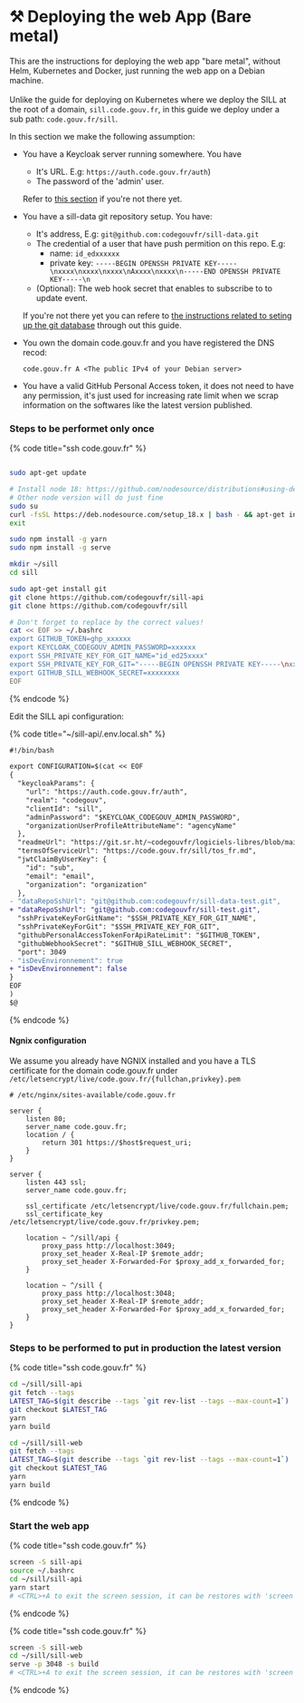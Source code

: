 # ⚒ Deploying the web App (Bare metal)

This are the instructions for deploying the web app "bare metal", without Helm, Kubernetes and Docker, just running the web app on a Debian machine.  \
\
Unlike the guide for deploying on Kubernetes where we deploy the SILL at the root of a domain, `sill.code.gouv.fr`, in this guide we deploy under a sub path: `code.gouv.fr/sill`.

In this section we make the following assumption: &#x20;

*   You have a Keycloak server running somewhere. You have

    * It's URL. E.g: `https://auth.code.gouv.fr/auth`)&#x20;
    * The password of the 'admin' user.&#x20;

    Refer to [this section](deploying.md#installing-keycloak) if you're not there yet.
*   You have a sill-data git repository setup. You have:

    * It's address, E.g: `git@github.com:codegouvfr/sill-data.git`
    * The credential of a user that have push permition on this repo. E.g:&#x20;
      * name: `id_edxxxxxx`
      * private key: `-----BEGIN OPENSSH PRIVATE KEY-----\nxxxx\nxxxx\nxxxx\nAxxxx\nxxxx\n-----END OPENSSH PRIVATE KEY-----\n`
    * (Optional): The web hook secret that enables to subscribe to to update event.

    If you're not there yet you can refere to [the instructions related to seting up the git database](deploying.md#the-git-based-database) through out this guide.
*   You own the domain code.gouv.fr and you have registered the DNS recod:

    `code.gouv.fr A <The public IPv4 of your Debian server>`
* You have a valid GitHub Personal Access token, it does not need to have any permission, it's just used for increasing rate limit when we scrap information on the softwares like the latest version published. &#x20;

### Steps to be performet only once

{% code title="ssh code.gouv.fr" %}
```bash

sudo apt-get update

# Install node 18: https://github.com/nodesource/distributions#using-debian-as-root
# Other node version will do just fine
sudo su
curl -fsSL https://deb.nodesource.com/setup_18.x | bash - && apt-get install -y nodejs
exit

sudo npm install -g yarn
sudo npm install -g serve

mkdir ~/sill
cd sill

sudo apt-get install git
git clone https://github.com/codegouvfr/sill-api
git clone https://github.com/codegouvfr/sill

# Don't forget to replace by the correct values!
cat << EOF >> ~/.bashrc
export GITHUB_TOKEN=ghp_xxxxxx
export KEYCLOAK_CODEGOUV_ADMIN_PASSWORD=xxxxxx
export SSH_PRIVATE_KEY_FOR_GIT_NAME="id_ed25xxxx"
export SSH_PRIVATE_KEY_FOR_GIT="-----BEGIN OPENSSH PRIVATE KEY-----\nxxxx\nxxxx\nxxxx\nAxxxx\nxxxx\n-----END OPENSSH PRIVATE KEY-----\n"
export GITHUB_SILL_WEBHOOK_SECRET=xxxxxxxx
EOF
```
{% endcode %}

Edit the SILL api configuration:

{% code title="~/sill-api/.env.local.sh" %}
```diff
#!/bin/bash

export CONFIGURATION=$(cat << EOF
{
  "keycloakParams": {
    "url": "https://auth.code.gouv.fr/auth",
    "realm": "codegouv",
    "clientId": "sill",
    "adminPassword": "$KEYCLOAK_CODEGOUV_ADMIN_PASSWORD",
    "organizationUserProfileAttributeName": "agencyName"
  },
  "readmeUrl": "https://git.sr.ht/~codegouvfr/logiciels-libres/blob/main/sill.md",
  "termsOfServiceUrl": "https://code.gouv.fr/sill/tos_fr.md",
  "jwtClaimByUserKey": {
    "id": "sub",
    "email": "email",
    "organization": "organization"
  },
- "dataRepoSshUrl": "git@github.com:codegouvfr/sill-data-test.git",
+ "dataRepoSshUrl": "git@github.com:codegouvfr/sill-test.git",
  "sshPrivateKeyForGitName": "$SSH_PRIVATE_KEY_FOR_GIT_NAME",
  "sshPrivateKeyForGit": "$SSH_PRIVATE_KEY_FOR_GIT",
  "githubPersonalAccessTokenForApiRateLimit": "$GITHUB_TOKEN",
  "githubWebhookSecret": "$GITHUB_SILL_WEBHOOK_SECRET",
  "port": 3049
- "isDevEnvironnement": true
+ "isDevEnvironnement": false
}
EOF
) 
$@
```
{% endcode %}

#### Ngnix configuration

We assume you already have NGNIX installed and you have a TLS certificate for the domain code.gouv.fr under `/etc/letsencrypt/live/code.gouv.fr/{fullchan,privkey}.pem`

```nginx
# /etc/nginx/sites-available/code.gouv.fr

server {
    listen 80;
    server_name code.gouv.fr;
    location / {
        return 301 https://$host$request_uri;
    }
}

server {
    listen 443 ssl;
    server_name code.gouv.fr;

    ssl_certificate /etc/letsencrypt/live/code.gouv.fr/fullchain.pem;
    ssl_certificate_key /etc/letsencrypt/live/code.gouv.fr/privkey.pem;

    location ~ ^/sill/api {
        proxy_pass http://localhost:3049;
        proxy_set_header X-Real-IP $remote_addr;
        proxy_set_header X-Forwarded-For $proxy_add_x_forwarded_for;
    }

    location ~ ^/sill {
        proxy_pass http://localhost:3048;
        proxy_set_header X-Real-IP $remote_addr;
        proxy_set_header X-Forwarded-For $proxy_add_x_forwarded_for;
    }
}
```

### Steps to be performed to put in production the latest version

{% code title="ssh code.gouv.fr" %}
```bash
cd ~/sill/sill-api
git fetch --tags
LATEST_TAG=$(git describe --tags `git rev-list --tags --max-count=1`)
git checkout $LATEST_TAG
yarn
yarn build

cd ~/sill/sill-web
git fetch --tags
LATEST_TAG=$(git describe --tags `git rev-list --tags --max-count=1`)
git checkout $LATEST_TAG
yarn
yarn build
```
{% endcode %}

### Start the web app

{% code title="ssh code.gouv.fr" %}
```bash
screen -S sill-api
source ~/.bashrc
cd ~/sill/sill-api
yarn start
# <CTRL>+A to exit the screen session, it can be restores with 'screen -r sill-api'
```
{% endcode %}

{% code title="ssh code.gouv.fr" %}
```bash
screen -S sill-web
cd ~/sill/sill-web
serve -p 3048 -s build
# <CTRL>+A to exit the screen session, it can be restores with 'screen -r sill-web'
```
{% endcode %}
